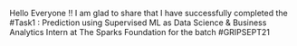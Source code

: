 Hello Everyone !!
I am glad to share that I have successfully completed the #Task1 : Prediction using Supervised ML as Data Science & Business Analytics Intern at The Sparks Foundation for the batch #GRIPSEPT21

